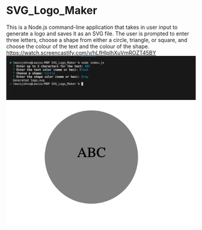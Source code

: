 # SVG_Logo_Maker
This is a Node.js command-line application that takes in user input to generate a logo and saves it as an SVG file. The user is prompted to enter three letters, choose a shape from either a circle, triangle, or square, and choose the colour of the text and the colour of the shape.
https://watch.screencastify.com/v/hLfHIplhXuVmROZT45BY
![alt text](image.png)
![alt text](image-1.png)
